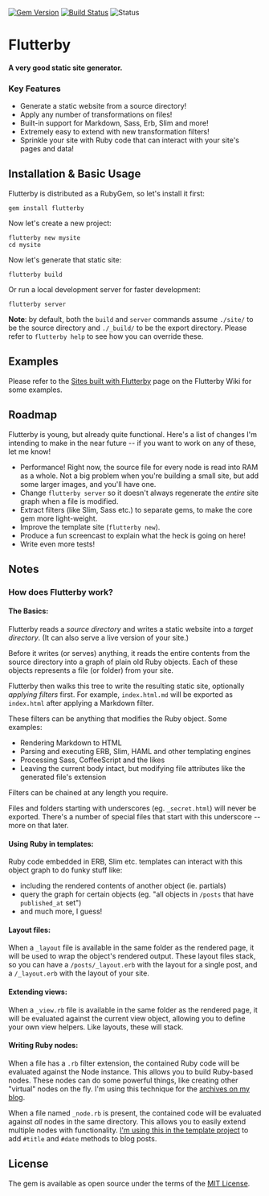 [![Gem Version](https://badge.fury.io/rb/flutterby.svg)](https://badge.fury.io/rb/flutterby) [![Build Status](https://travis-ci.org/hmans/flutterby.svg?branch=master)](https://travis-ci.org/hmans/flutterby) ![Status](https://img.shields.io/badge/status-active-brightgreen.svg)

# Flutterby

#### A very good static site generator.


### Key Features

- Generate a static website from a source directory!
- Apply any number of transformations on files!
- Built-in support for Markdown, Sass, Erb, Slim and more!
- Extremely easy to extend with new transformation filters!
- Sprinkle your site with Ruby code that can interact with your site's pages and data!


## Installation & Basic Usage

Flutterby is distributed as a RubyGem, so let's install it first:

    gem install flutterby

Now let's create a new project:

    flutterby new mysite
    cd mysite

Now let's generate that static site:

    flutterby build

Or run a local development server for faster development:

    flutterby server

**Note**: by default, both the `build` and `server` commands assume `./site/` to be the source directory and `./_build/` to be the export directory. Please refer to `flutterby help` to see how you can override these.


## Examples

Please refer to the [Sites built with Flutterby](https://github.com/hmans/flutterby/wiki/Sites-built-with-Flutterby) page on the Flutterby Wiki for some examples.


## Roadmap

Flutterby is young, but already quite functional. Here's a list of changes I'm intending to make in the near future -- if you want to work on any of these, let me know!

- Performance! Right now, the source file for every node is read into RAM as a whole. Not a big problem when you're building a small site, but add some larger images, and you'll have one.
- Change `flutterby server` so it doesn't always regenerate the _entire_ site graph when a file is modified.
- Extract filters (like Slim, Sass etc.) to separate gems, to make the core gem more light-weight.
- Improve the template site (`flutterby new`).
- Produce a fun screencast to explain what the heck is going on here!
- Write even more tests!


## Notes

### How does Flutterby work?

#### The Basics:

Flutterby reads a _source directory_ and writes a static website into a _target directory_. (It can also serve a live version of your site.)

Before it writes (or serves) anything, it reads the entire contents from the source directory into a graph of plain old Ruby objects. Each of these objects represents a file (or folder) from your site.

Flutterby then walks this tree to write the resulting static site, optionally _applying filters_ first. For example, `index.html.md` will be exported as `index.html` after applying a Markdown filter.

These filters can be anything that modifies the Ruby object. Some examples:

- Rendering Markdown to HTML
- Parsing and executing ERB, Slim, HAML and other templating engines
- Processing Sass, CoffeeScript and the likes
- Leaving the current body intact, but modifying file attributes like the generated file's extension

Filters can be chained at any length you require.

Files and folders starting with underscores (eg. `_secret.html`) will never be exported. There's a number of special files that start with this underscore -- more on that later.

#### Using Ruby in templates:

Ruby code embedded in ERB, Slim etc. templates can interact with this object graph to do funky stuff like:

- including the rendered contents of another object (ie. partials)
- query the graph for certain objects (eg. "all objects in `/posts` that have `published_at` set")
- and much more, I guess!

#### Layout files:

When a `_layout` file is available in the same folder as the rendered page, it will be used to wrap the object's rendered output. These layout files stack, so you can have a `/posts/_layout.erb` with the layout for a single post, and a `/_layout.erb` with the layout of your site.

#### Extending views:

When a `_view.rb` file is available in the same folder as the rendered page, it will be evaluated against the current view object, allowing you to define your own view helpers. Like layouts, these will stack.

#### Writing Ruby nodes:

When a file has a `.rb` filter extension, the contained Ruby code will be evaluated against the Node instance. This allows you to build Ruby-based nodes. These nodes can do some powerful things, like creating other "virtual" nodes on the fly. I'm using this technique for the [archives on my blog](https://github.com/hmans/hmans_me/tree/master/site/archive).

When a file named `_node.rb` is present, the contained code will be evaluated against _all_ nodes in the same directory. This allows you to easily extend multiple nodes with functionality. [I'm using this in the template project](https://github.com/hmans/flutterby/tree/master/lib/templates/new_project/site/blog) to add `#title` and `#date` methods to blog posts.


## License

The gem is available as open source under the terms of the [MIT License](http://opensource.org/licenses/MIT).
